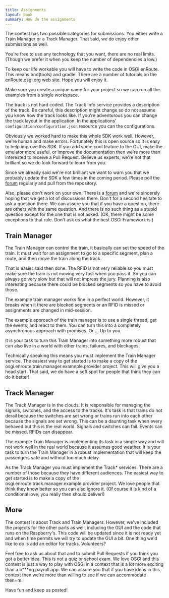 ```yaml
---
title: Assignments
layout: book
summary: How do the assignments
---
```


The contest has two possible categories for submissions. You either write a Train Manager or a Track Manager. That said, we do enjoy other submissions as well.

You're free to use any technology that you want, there are no real limits. (Though we prefer it when you keep the number of dependencies a low.) 

To keep our life workable you will have to write the code in OSGi enRoute. This means bnd(tools) and gradle. There are a number of tutorials on the enRoute.osgi.org web site. Hope you will enjoy it.

Make sure you create a unique name for your project so we can run all the examples from a single workspace.

The track is not hard coded. The Track Info service provides a description of the track. Be careful, this description might change so do not assume you know how the track looks like. If you're adventurous you can change the track layout in the application. In the applications' `configuration/configuration.json` resource you can the configurations.

Obviously we worked hard to make this whole SDK work well. However, we're human and make errors. Fortunately this is open source so it is easy to help improve this SDK. If you add some cool feature to the GUI, make the emulator more useful, or improve the documentation then we're more than interested to receive a Pull Request. Believe us experts, we're not that brilliant so we do look forward to learn from you.

Since we already said we're not brilliant we want to warn you that we probably update the SDK a few times in the coming period. Please poll the [forum][forum] regularly and pull from the repository.

Also, please don't work on your own. There is a [forum][forum] and we're sincerely hoping that we get a lot of discussions there. Don't for a second hesitate to ask a question there. We can assure you that if you have a question, there are others with the same question. And there is no such thing as a stupid question except for the one that is not asked. (OK, there might be some exceptions to that rule. Don't ask us what the best OSGi Framework is.)

## Train Manager

The Train Manager can control the train, it basically can set the speed of the train. It must wait for an assignment to go to a specific segment, plan a route, and then move the train along the track.


That is easier said then done. The RFID is not very reliable so you must make sure the train is not moving very fast when you pass it. So you can always go very slow but that will not impress the jury. Planning is also interesting because there could be blocked segments so you have to avoid those.

The example train manager works fine in a perfect world. However, it breaks when it there are blocked segments or an RFID is missed or assignments are changed in mid-session. 

The example approach of the train manager is to use a single thread, get the events, and react to them. You can turn this into a completely asynchronous approach with promises. Or ... Up to you.  

It is your task to turn this Train Manager into something more robust that can also live in a world with other trains, failures, and blockages. 

Technically speaking this means you must implement the Train Manager service. The easiest way to get started is to make a copy of the osgi.enroute.train.manager.examnple.provider project. This will give you a head start. That said, we do have a soft spot for people that think they can do it better!

## Track Manager

The Track Manager is in the clouds. It is responsible for managing the signals, switches, and the access to the tracks. It's task is that trains do not derail because the switches are set wrong or trains run into each other because the signals are set wrong. This can be a daunting task when every behaved but this is the real world. Signals and switches can fail. Events can be missed, RFIDs can disappear.

The example Train Manager is implementing its task in a simple way and will not work well in the real world because it assumes good weather. It is your task to turn the Train Manager in a robust implementation that will keep the passengers safe and without too much delay.

As the Track Manager you must implement the Track* services. There are a number of those because they have different audiences. The easiest way to get started is to make a copy of the osgi.enroute.track.manager.example.provider project. We love people that think they know better so you can also ignore it. (Of course it is kind of a conditional love; you really then should deliver!)

## More

The contest is about Track and Train Managers. However, we've included the projects for the other parts as well, including the GUI and the code that runs on the Raspberry's. This code will be updated since it is not ready yet and when time permits we will try to update the GUI a bit. One thing we'd like to do is add an editor for tracks. Volunteers?

Feel free to ask us about that and to submit Pull Requests if you think you got a better idea. This is not a quiz or school exam. We love OSGi and this contest is just a way to play with OSGi in a context that is a lot more exciting than a b***ng payroll app. We can assure you that if you have ideas in this context then we're more than willing to see if we can accommodate then=m.   

Have fun and keep us posted!

[forum]: http://enroute.osgi.org/trains/900-forum.html